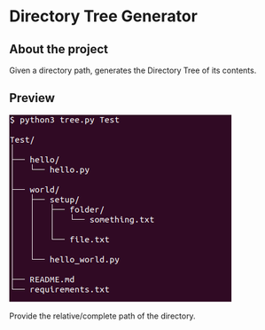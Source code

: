 # Directory Tree Generator

## About the project
Given a directory path, generates the Directory Tree of its contents.

## Preview

![Output](./output.png)<br>

Provide the relative/complete path of the directory.